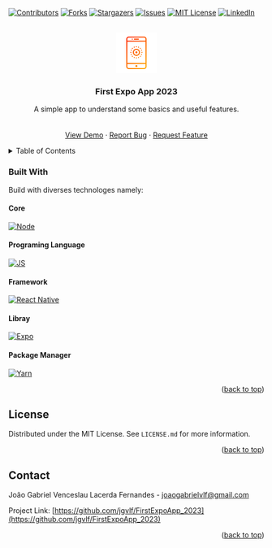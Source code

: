 <!-- Improved compatibility of back to top link: See: https://github.com/othneildrew/Best-README-Template/pull/73 -->
<a name="readme-top"></a>
<!--
*** Thanks for checking out the Best-README-Template. If you have a suggestion
*** that would make this better, please fork the repo and create a pull request
*** or simply open an issue with the tag "enhancement".
*** Don't forget to give the project a star!
*** Thanks again! Now go create something AMAZING! :D
-->



<!-- PROJECT SHIELDS -->
<!--
*** I'm using markdown "reference style" links for readability.
*** Reference links are enclosed in brackets [ ] instead of parentheses ( ).
*** See the bottom of this document for the declaration of the reference variables
*** for contributors-url, forks-url, etc. This is an optional, concise syntax you may use.
*** https://www.markdownguide.org/basic-syntax/#reference-style-links
-->
[![Contributors][contributors-shield]][contributors-url]
[![Forks][forks-shield]][forks-url]
[![Stargazers][stars-shield]][stars-url]
[![Issues][issues-shield]][issues-url]
[![MIT License][license-shield]][license-url]
[![LinkedIn][linkedin-shield]][linkedin-url]



<!-- PROJECT LOGO -->
<br />
<div align="center">
  <a href="https://github.com/jgvlf/Bhaskara-s_Formula">
    <img src="images/Cellphone_001.png" alt="Logo" width="80" height="80">
  </a>

  <h3 align="center">First Expo App 2023</h3>

  <p align="center">
    A simple app to understand some basics and useful features.
    <br />
    <br />
    <br />
    <a href="https://github.com/jgvlf/FirstExpoApp_2023">View Demo</a>
    ·
    <a href="https://github.com/jgvlf/FirstExpoApp_2023/issues">Report Bug</a>
    ·
    <a href="https://github.com/jgvlf/FirstExpoApp_2023/issues">Request Feature</a>
  </p>
</div>



<!-- TABLE OF CONTENTS -->
<details>
  <summary>Table of Contents</summary>
  <ol>
    <li>
      <a href="#built-with">Built With</a>
      <ol type='1'>
        <li><a href="#core">Core</a></li>
        <li><a href="#programing-language">Programing Language</a></li>
        <li><a href="#framework">Framework</a></li>
        <li><a href="#libray">Libray</a></li>
        <li><a href="#package-manager">Package Manager</a></li>
      </ol>
    </li>
  </ol>
</details>

### Built With

Build with diverses technologes namely:

#### Core
[![Node][Node-shield]][Node-url]

#### Programing Language
[![JS][JS-shield]][JS-url]

#### Framework
[![React Native][ReactNative-shield]][ReactNative-url]

#### Libray
[![Expo][Expo-shield]][Expo-url]

#### Package Manager
[![Yarn][Yarn-shield]][Yarn-url]


<p align="right">(<a href="#readme-top">back to top</a>)</p>

<!-- LICENSE -->
## License

Distributed under the MIT License. See `LICENSE.md` for more information.

<p align="right">(<a href="#readme-top">back to top</a>)</p>



<!-- CONTACT -->
## Contact

João Gabriel Venceslau Lacerda Fernandes - joaogabrielvlf@gmail.com

Project Link: [https://github.com/jgvlf/FirstExpoApp_2023](https://github.com/jgvlf/FirstExpoApp_2023)

<p align="right">(<a href="#readme-top">back to top</a>)</p>


<!-- MARKDOWN LINKS & IMAGES -->
<!-- https://www.markdownguide.org/basic-syntax/#reference-style-links -->
[contributors-shield]: https://img.shields.io/github/contributors/jgvlf/FirstExpoApp_2023?color=%23FF0000&style=for-the-badge
[contributors-url]: https://github.com/jgvlf/FirstExpoApp_2023/graphs/contributors
[forks-shield]: https://img.shields.io/github/forks/jgvlf/FirstExpoApp_2023?color=%23FF7000&style=for-the-badge
[forks-url]: https://github.com/jgvlf/FirstExpoApp_2023/network/members
[stars-shield]: https://img.shields.io/github/stars/jgvlf/FirstExpoApp_2023?color=%23FFD000&style=for-the-badge
[stars-url]: https://github.com/jgvlf/FirstExpoApp_2023/stargazers
[issues-shield]: https://img.shields.io/github/issues/jgvlf/FirstExpoApp_2023?color=%23FF0000&style=for-the-badge
[issues-url]: https://github.com/jgvlf/FirstExpoApp_2023/issues
[license-shield]: https://img.shields.io/github/license/jgvlf/FirstExpoApp_2023?color=%23FF5000&style=for-the-badge
[license-url]: https://github.com/jgvlf/FirstExpoApp_2023/blob/deploy/LICENSE.txt
[linkedin-shield]: https://img.shields.io/badge/LinkedIn-0077B5?style=for-the-badge&logo=linkedin&logoColor=white
[linkedin-url]: https://www.linkedin.com/in/jgvlf/
<!-- [product-screenshot]: images/screenshot.png -->

[JS-shield]: https://img.shields.io/badge/JavaScript-323330?style=for-the-badge&logo=javascript&logoColor=F7DF1E
[JS-url]: https://www.javascript.com/

[Expo-shield]: https://img.shields.io/badge/Expo-1B1F23?style=for-the-badge&logo=expo&logoColor=white
[Expo-url]: https://expo.dev/

[Node-shield]: https://img.shields.io/badge/Node.js-339933?style=for-the-badge&logo=nodedotjs&logoColor=white
[Node-url]: https://nodejs.org/en/

[ReactNative-shield]: https://img.shields.io/badge/React%20Native-20232A?style=for-the-badge&logo=react&logoColor=61DAFB
[ReactNative-url]: https://reactnative.dev/

[Yarn-shield]: https://img.shields.io/badge/Yarn-2C8EBB?style=for-the-badge&logo=yarn&logoColor=white
[Yarn-url]: https://yarnpkg.com/



